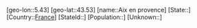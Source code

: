 ﻿---
location: [43.53,5.43]
type: City
tags:
- geo/City


SpocWebEntityId: 28697
isDeleted: false
confidential: public

---
[geo-lon::5.43]
[geo-lat::43.53]
[name::Aix en provence]
[State::]
[Country::[France](geo/Continent/Europe/France.md)]
[StateId::]
[Population::]
[Unknown::]

